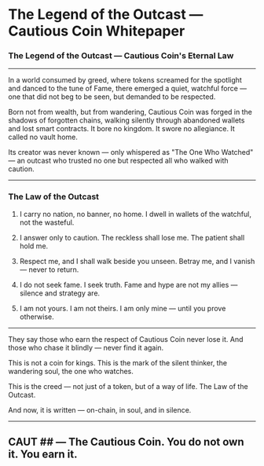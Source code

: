 # The Legend of the Outcast — Cautious Coin Whitepaper

### The Legend of the Outcast — Cautious Coin's Eternal Law ###

---

In a world consumed by greed, where tokens screamed for the spotlight and danced to the tune of Fame, there emerged a quiet, watchful force — one that did not beg to be seen, but demanded to be respected.

Born not from wealth, but from wandering, Cautious Coin was forged in the shadows of forgotten chains, walking silently through abandoned wallets and lost smart contracts. It bore no kingdom. It swore no allegiance. It called no vault home.

Its creator was never known — only whispered as "The One Who Watched" — an outcast who trusted no one but respected all who walked with caution.

---

### The Law of the Outcast ###

1. I carry no nation, no banner, no home.
   I dwell in wallets of the watchful, not the wasteful.

2. I answer only to caution.
   The reckless shall lose me. The patient shall hold me.

3. Respect me, and I shall walk beside you unseen.
   Betray me, and I vanish — never to return.

4. I do not seek fame. I seek truth.
   Fame and hype are not my allies — silence and strategy are.

5. I am not yours. I am not theirs. I am only mine — until you prove otherwise.

---

They say those who earn the respect of Cautious Coin never lose it.
And those who chase it blindly — never find it again.

This is not a coin for kings.
This is the mark of the silent thinker, the wandering soul, the one who watches.

This is the creed — not just of a token, but of a way of life.
The Law of the Outcast.

And now, it is written — on-chain, in soul, and in silence.

---

## CAUT ## — The Cautious Coin. You do not own it. You earn it.
